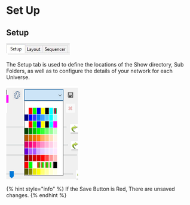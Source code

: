 # Set Up

## **Setup**

![](../../.gitbook/assets/setup-tab.JPG)

The Setup tab is used to define the locations of the Show directory, Sub Folders, as well as to configure the details of your network for each Universe.

![](../../.gitbook/assets/image%20%28442%29.png)

{% hint style="info" %}
If the Save Button is Red, There are unsaved changes.
{% endhint %}

